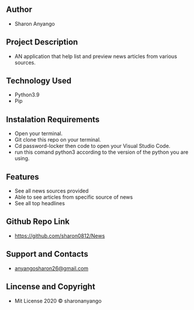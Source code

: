 ## Author
* Sharon Anyango

## Project Description
*  AN application that  help  list and preview news articles from various sources.   
## Technology Used
* Python3.9
* Pip  

## Instalation Requirements
* Open your terminal.
* Git clone this repo on your terminal.
* Cd password-locker then code to open your Visual Studio Code.
* run this comand python3 according to the version of the python you are using.

## Features
*  See all news sources provided
*  Able to see articles from specific source of news
*  See all top headlines

## Github Repo Link
* https://github.com/sharon0812/News

## Support and Contacts
* anyangosharon26@gmail.com

## Lincense and Copyright
* Mit License 2020 © sharonanyango
